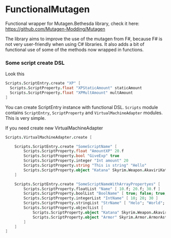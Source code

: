 # FunctionalMutagen

Functional wrapper for Mutagen.Bethesda library, check it here: https://github.com/Mutagen-Modding/Mutagen 

The library aims to improve the use of the mutagen from F#, because F# is not very user-friendly when using C# libraries. It also adds a bit of functional use of some of the methods now wrapped in functions.

###  Some script create DSL

Look this

```FSHarp
Scripts.ScriptEntry.create "XP" [
  Scripts.ScriptProperty.float "XPStaticAmount" staticAmount
  Scripts.ScriptProperty.float "XPMultAmount" multAmount
]
```

You can create ScriptEntry instance with functional DSL. `Scripts` module contains `ScriptEntry`, `ScriptProperty` and `VirtualMachineAdapter` modules. This is very simple.

If you need create new VirtualMachineAdapter

```FSHarp
Scripts.VirtualMachineAdapter.create [

	Scripts.ScriptEntry.create "SomeScriptName" [
		Scripts.ScriptProperty.float "AmountXP" 20.f
		Scripts.ScriptProperty.bool "GiveExp" true
		Scripts.ScriptProperty.integer "Int amount" 20
		Scripts.ScriptProperty.string "This is string" "Hello"
		Scripts.ScriptProperty.object "Katana" Skyrim.Weapon.AkaviriKatana
	]

	Scripts.ScriptEntry.create "SomeScriptNameWithArrayPropertyes" [
		Scripts.ScriptProperty.floatList "Name" [ 10.f; 20.f; 30.f ]
		Scripts.ScriptProperty.boolList "BoolName" [ true; false; true; true ]
		Scripts.ScriptProperty.integerList "IntName" [ 10; 20; 30 ]
		Scripts.ScriptProperty.stringList "StrName" [ "Helo"; "World"; "" ]
		Scripts.ScriptProperty.objectList [
			Scripts.ScriptProperty.object "Katana" Skyrim.Weapon.AkaviriKatana // FormKeys from Mutagen.Bethesda.FormKeys lib
			Scripts.ScriptProperty.object "Armor" Skyrim.Armor.ArmorAstrid // FormKeys from Mutagen.Bethesda.FormKeys lib
		]
	]
]
```